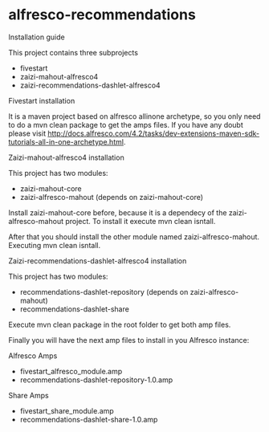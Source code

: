alfresco-recommendations
========================

Installation guide

This project contains three subprojects

- fivestart
- zaizi-mahout-alfresco4
- zaizi-recommendations-dashlet-alfresco4

Fivestart installation

It is a maven project based on alfresco allinone archetype, so you only need to do a mvn clean package to get
the amps files. If you have any doubt please visit http://docs.alfresco.com/4.2/tasks/dev-extensions-maven-sdk-tutorials-all-in-one-archetype.html.


Zaizi-mahout-alfresco4 installation

This project has two modules:

- zaizi-mahout-core
- zaizi-alfresco-mahout (depends on zaizi-mahout-core)

Install zaizi-mahout-core before, because it is a dependecy of the zaizi-alfresco-mahout project.
To install it execute mvn clean isntall.

After that you should install the other module named zaizi-alfresco-mahout. Executing mvn clean isntall.


Zaizi-recommendations-dashlet-alfresco4 installation

This project has two modules:

- recommendations-dashlet-repository (depends on zaizi-alfresco-mahout)
- recommendations-dashlet-share

Execute mvn clean package in the root folder to get both amp files.

Finally you will have the next amp files to install in you Alfresco instance:

Alfresco Amps

- fivestart_alfresco_module.amp
- recommendations-dashlet-repository-1.0.amp

Share Amps

- fivestart_share_module.amp
- recommendations-dashlet-share-1.0.amp


